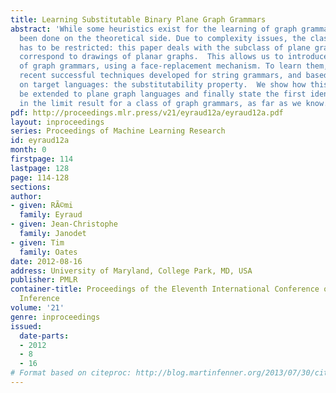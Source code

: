 ```yaml
---
title: Learning Substitutable Binary Plane Graph Grammars
abstract: 'While some heuristics exist for the learning of graph grammars, few has
  been done on the theoretical side. Due to complexity issues, the class of graphs
  has to be restricted: this paper deals with the subclass of plane graphs, which
  correspond to drawings of planar graphs.  This allows us to introduce a new kind
  of graph grammars, using a face-replacement mechanism. To learn them, we extend
  recent successful techniques developed for string grammars, and based on a property
  on target languages: the substitutability property.  We show how this property can
  be extended to plane graph languages and finally state the first identification
  in the limit result for a class of graph grammars, as far as we know.'
pdf: http://proceedings.mlr.press/v21/eyraud12a/eyraud12a.pdf
layout: inproceedings
series: Proceedings of Machine Learning Research
id: eyraud12a
month: 0
firstpage: 114
lastpage: 128
page: 114-128
sections: 
author:
- given: RÃ©mi
  family: Eyraud
- given: Jean-Christophe
  family: Janodet
- given: Tim
  family: Oates
date: 2012-08-16
address: University of Maryland, College Park, MD, USA
publisher: PMLR
container-title: Proceedings of the Eleventh International Conference on Grammatical
  Inference
volume: '21'
genre: inproceedings
issued:
  date-parts:
  - 2012
  - 8
  - 16
# Format based on citeproc: http://blog.martinfenner.org/2013/07/30/citeproc-yaml-for-bibliographies/
---
```

